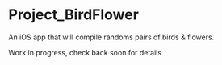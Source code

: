 # Project_BirdFlower
An iOS app that will compile randoms pairs of birds &amp; flowers.

Work in progress, check back soon for details
